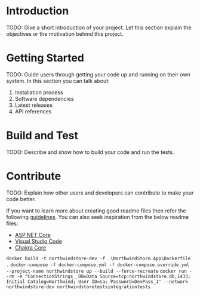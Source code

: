 # Introduction 
TODO: Give a short introduction of your project. Let this section explain the objectives or the motivation behind this project. 

# Getting Started
TODO: Guide users through getting your code up and running on their own system. In this section you can talk about:
1.	Installation process
2.	Software dependencies
3.	Latest releases
4.	API references

# Build and Test
TODO: Describe and show how to build your code and run the tests. 

# Contribute
TODO: Explain how other users and developers can contribute to make your code better. 

If you want to learn more about creating good readme files then refer the following [guidelines](https://docs.microsoft.com/en-us/azure/devops/repos/git/create-a-readme?view=azure-devops). You can also seek inspiration from the below readme files:
- [ASP.NET Core](https://github.com/aspnet/Home)
- [Visual Studio Code](https://github.com/Microsoft/vscode)
- [Chakra Core](https://github.com/Microsoft/ChakraCore)

```docker build -t northwindstore-dev -f .\NorthwindStore.App\Dockerfile .```
```docker-compose -f docker-compose.yml -f docker-compose.override.yml --project-name northwindstore up --build --force-recreate```
```docker run --rm -e "ConnectionStrings__DB=Data Source=tcp:northwindstore.db,1433; Initial Catalog=Northwind; User ID=sa; Password=DevPass_1" --network northwindstore-dev northwindstoretestsintegrationtests```